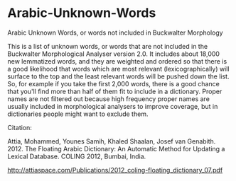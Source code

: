 # Arabic-Unknown-Words
Arabic Unknown Words, or words not included in Buckwalter Morphology

This is a list of unknown words, or words that are not included in the Buckwalter Morphological Analyser
version 2.0. It includes about 18,000 new lemmatized words, and they are weighted and ordered so that
there is a good likelihood that words which are most relevant (lexicographically) will surface to the top
and the least relevant words will be pushed down the list. So, for example if you take the first 2,000
words, there is a good chance that you'll find more than half of them fit to include in a dictionary.
Proper names are not filtered out because high frequency proper names are usually included in morphological
analysers to improve coverage, but in dictionaries people might want to exclude them.

Citation:

Attia, Mohammed, Younes Samih, Khaled Shaalan, Josef van Genabith. 2012. The Floating Arabic Dictionary: An Automatic Method for Updating a Lexical Database. COLING 2012, Bumbai, India.

http://attiaspace.com/Publications/2012_coling-floating_dictionary_07.pdf
